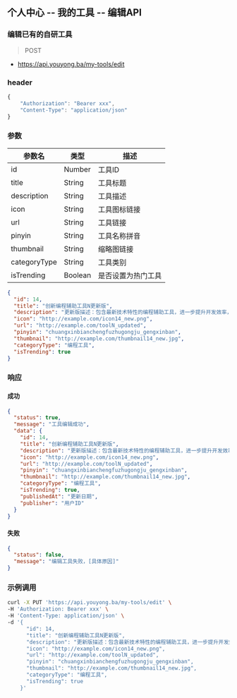## 个人中心 -- 我的工具 -- 编辑API
### 编辑已有的自研工具

> POST

- https://api.youyong.ba/my-tools/edit

### header

```javascript
{
    "Authorization": "Bearer xxx",
    "Content-Type": "application/json"
}
```

### 参数

| 参数名         | 类型    | 描述               |
| -------------- | ------- | ------------------ |
| id             | Number  | 工具ID             |
| title          | String  | 工具标题           |
| description    | String  | 工具描述           |
| icon           | String  | 工具图标链接       |
| url            | String  | 工具链接           |
| pinyin         | String  | 工具名称拼音       |
| thumbnail      | String  | 缩略图链接         |
| categoryType   | String  | 工具类别           |
| isTrending     | Boolean | 是否设置为热门工具 |


```json
{
  "id": 14,
  "title": "创新编程辅助工具N更新版",
  "description": "更新版描述：包含最新技术特性的编程辅助工具，进一步提升开发效率，简化更多复杂编程任务。",
  "icon": "http://example.com/icon14_new.png",
  "url": "http://example.com/toolN_updated",
  "pinyin": "chuangxinbianchengfuzhugongju_gengxinban",
  "thumbnail": "http://example.com/thumbnail14_new.jpg",
  "categoryType": "编程工具",
  "isTrending": true
}
```

### 响应

#### 成功

```json
{
  "status": true,
  "message": "工具编辑成功",
  "data": {
    "id": 14,
    "title": "创新编程辅助工具N更新版",
    "description": "更新版描述：包含最新技术特性的编程辅助工具，进一步提升开发效率，简化更多复杂编程任务。",
    "icon": "http://example.com/icon14_new.png",
    "url": "http://example.com/toolN_updated",
    "pinyin": "chuangxinbianchengfuzhugongju_gengxinban",
    "thumbnail": "http://example.com/thumbnail14_new.jpg",
    "categoryType": "编程工具",
    "isTrending": true,
    "publishedAt": "更新日期",
    "publisher": "用户ID"
  }
}
```

#### 失败

```json
{
  "status": false,
  "message": "编辑工具失败，[具体原因]"
}
```

### 示例调用

```bash
curl -X PUT 'https://api.youyong.ba/my-tools/edit' \
-H 'Authorization: Bearer xxx' \
-H 'Content-Type: application/json' \
-d '{
      "id": 14,
      "title": "创新编程辅助工具N更新版",
      "description": "更新版描述：包含最新技术特性的编程辅助工具，进一步提升开发效率，简化更多复杂编程任务。",
      "icon": "http://example.com/icon14_new.png",
      "url": "http://example.com/toolN_updated",
      "pinyin": "chuangxinbianchengfuzhugongju_gengxinban",
      "thumbnail": "http://example.com/thumbnail14_new.jpg",
      "categoryType": "编程工具",
      "isTrending": true
    }'
```



